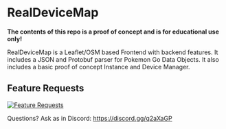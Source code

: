 # RealDeviceMap

<strong>The contents of this repo is a proof of concept and is for educational use only!</strong>

RealDeviceMap is a Leaflet/OSM based Frontend with backend features. It includes a JSON and Protobuf parser for Pokemon Go Data Objects.
It also includes a basic proof of concept Instance and Device Manager.

## Feature Requests

[![Feature Requests](http://feathub.com/123FLO321/RealDeviceMap?format=svg)](http://feathub.com/123FLO321/RealDeviceMap)

Questions? Ask as in Discord: https://discord.gg/q2aXaGP
